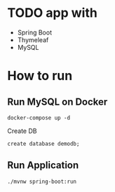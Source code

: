 # TODO app with 
- Spring Boot
- Thymeleaf
- MySQL

# How to run
## Run MySQL on Docker
```
docker-compose up -d
```
Create DB
```
create database demodb;
```

## Run Application 
```
./mvnw spring-boot:run
```
